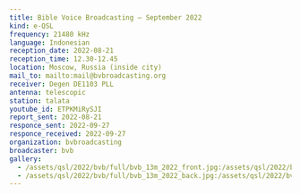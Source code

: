 ```yaml
---
title: Bible Voice Broadcasting — September 2022
kind: e-QSL
frequency: 21480 kHz
language: Indonesian
reception_date: 2022-08-21
reception_time: 12.30-12.45
location: Moscow, Russia (inside city)
mail_to: mailto:mail@bvbroadcasting.org
receiver: Degen DE1103 PLL
antenna: telescopic
station: talata
youtube_id: ETPKMiRySJI
report_sent: 2022-08-21
responce_sent: 2022-09-27
responce_received: 2022-09-27
organization: bvbroadcasting
broadcaster: bvb
gallery:
  - /assets/qsl/2022/bvb/full/bvb_13m_2022_front.jpg:/assets/qsl/2022/bvb/small/bvb_13m_2022_front.jpg
  - /assets/qsl/2022/bvb/full/bvb_13m_2022_back.jpg:/assets/qsl/2022/bvb/small/bvb_13m_2022_back.jpg
---
```

